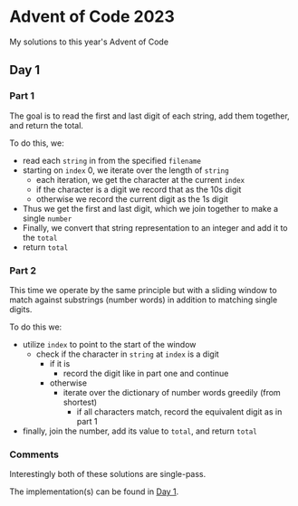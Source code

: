 # Advent of Code 2023

My solutions to this year's Advent of Code

## Day 1

### Part 1

The goal is to read the first and last digit of each string, add them together, and return the total.

To do this, we:
* read each `string` in from the specified `filename`
* starting on `index` 0, we iterate over the length of `string`
  * each iteration, we get the character at the current `index`
  * if the character is a digit we record that as the 10s digit
  * otherwise we record the current digit as the 1s digit
* Thus we get the first and last digit, which we join together to make a single `number`
* Finally, we convert that string representation to an integer and add it to the `total`
* return `total`

### Part 2

This time we operate by the same principle but with a sliding window to match against substrings (number words) in addition to matching single digits. 

To do this we:
* utilize `index` to point to the start of the window
  * check if the character in `string` at `index` is a digit
    * if it is
      * record the digit like in part one and continue
    * otherwise
      * iterate over the dictionary of number words greedily (from shortest)
        * if all characters match, record the equivalent digit as in part 1
* finally, join the number, add its value to `total`, and return `total`

### Comments

Interestingly both of these solutions are single-pass.

The implementation(s) can be found in [Day 1]().
